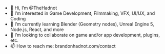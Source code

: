 - 👋 Hi, I’m @TheHadnot
- 👀 I’m interested in Game Development, Filmmaking, VFX, UI/UX, and Coding
- 🌱 I’m currently learning Blender (Geometry nodes), Unreal Engine 5, Node.js, React, and more 
- 💞️ I’m looking to collaborate on game and/or app development, plugins, etc.
- 📫 How to reach me: brandonhadnot.com/contact

<!---
TheHadnot/TheHadnot is a ✨ special ✨ repository because its `README.md` (this file) appears on your GitHub profile.
You can click the Preview link to take a look at your changes.
--->
